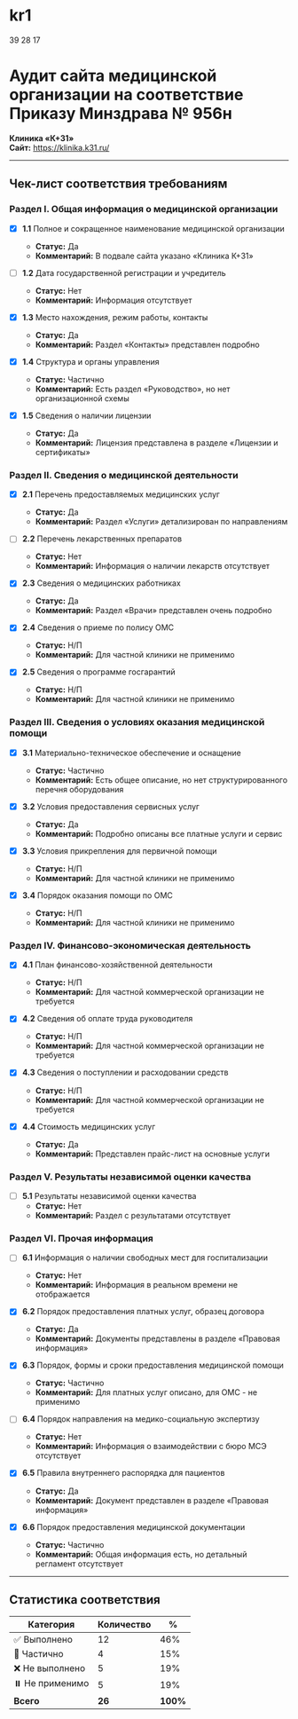 # kr1

39 28 17

# Аудит сайта медицинской организации на соответствие Приказу Минздрава № 956н

**Клиника «К+31»**  
**Сайт:** https://klinika.k31.ru/  


---

## Чек-лист соответствия требованиям

###  Раздел I. Общая информация о медицинской организации

- [x] **1.1** Полное и сокращенное наименование медицинской организации
  - **Статус:** Да
  - **Комментарий:** В подвале сайта указано «Клиника К+31»

- [ ] **1.2** Дата государственной регистрации и учредитель
  - **Статус:** Нет
  - **Комментарий:** Информация отсутствует

- [x] **1.3** Место нахождения, режим работы, контакты
  - **Статус:** Да
  - **Комментарий:** Раздел «Контакты» представлен подробно

- [x] **1.4** Структура и органы управления
  - **Статус:** Частично
  - **Комментарий:** Есть раздел «Руководство», но нет организационной схемы

- [x] **1.5** Сведения о наличии лицензии
  - **Статус:** Да
  - **Комментарий:** Лицензия представлена в разделе «Лицензии и сертификаты»

###  Раздел II. Сведения о медицинской деятельности

- [x] **2.1** Перечень предоставляемых медицинских услуг
  - **Статус:** Да
  - **Комментарий:** Раздел «Услуги» детализирован по направлениям

- [ ] **2.2** Перечень лекарственных препаратов
  - **Статус:** Нет
  - **Комментарий:** Информация о наличии лекарств отсутствует

- [x] **2.3** Сведения о медицинских работниках
  - **Статус:** Да
  - **Комментарий:** Раздел «Врачи» представлен очень подробно

- [x] **2.4** Сведения о приеме по полису ОМС
  - **Статус:** Н/П
  - **Комментарий:** Для частной клиники не применимо

- [x] **2.5** Сведения о программе госгарантий
  - **Статус:** Н/П
  - **Комментарий:** Для частной клиники не применимо

###  Раздел III. Сведения о условиях оказания медицинской помощи

- [x] **3.1** Материально-техническое обеспечение и оснащение
  - **Статус:** Частично
  - **Комментарий:** Есть общее описание, но нет структурированного перечня оборудования

- [x] **3.2** Условия предоставления сервисных услуг
  - **Статус:** Да
  - **Комментарий:** Подробно описаны все платные услуги и сервис

- [x] **3.3** Условия прикрепления для первичной помощи
  - **Статус:** Н/П
  - **Комментарий:** Для частной клиники не применимо

- [x] **3.4** Порядок оказания помощи по ОМС
  - **Статус:** Н/П
  - **Комментарий:** Для частной клиники не применимо

###  Раздел IV. Финансово-экономическая деятельность

- [x] **4.1** План финансово-хозяйственной деятельности
  - **Статус:** Н/П
  - **Комментарий:** Для частной коммерческой организации не требуется

- [x] **4.2** Сведения об оплате труда руководителя
  - **Статус:** Н/П
  - **Комментарий:** Для частной коммерческой организации не требуется

- [x] **4.3** Сведения о поступлении и расходовании средств
  - **Статус:** Н/П
  - **Комментарий:** Для частной коммерческой организации не требуется

- [x] **4.4** Стоимость медицинских услуг
  - **Статус:** Да
  - **Комментарий:** Представлен прайс-лист на основные услуги

###  Раздел V. Результаты независимой оценки качества

- [ ] **5.1** Результаты независимой оценки качества
  - **Статус:** Нет
  - **Комментарий:** Раздел с результатами отсутствует

###  Раздел VI. Прочая информация

- [ ] **6.1** Информация о наличии свободных мест для госпитализации
  - **Статус:** Нет
  - **Комментарий:** Информация в реальном времени не отображается

- [x] **6.2** Порядок предоставления платных услуг, образец договора
  - **Статус:** Да
  - **Комментарий:** Документы представлены в разделе «Правовая информация»

- [x] **6.3** Порядок, формы и сроки предоставления медицинской помощи
  - **Статус:** Частично
  - **Комментарий:** Для платных услуг описано, для ОМС - не применимо

- [ ] **6.4** Порядок направления на медико-социальную экспертизу
  - **Статус:** Нет
  - **Комментарий:** Информация о взаимодействии с бюро МСЭ отсутствует

- [x] **6.5** Правила внутреннего распорядка для пациентов
  - **Статус:** Да
  - **Комментарий:** Документ представлен в разделе «Правовая информация»

- [x] **6.6** Порядок предоставления медицинской документации
  - **Статус:** Частично
  - **Комментарий:** Общая информация есть, но детальный регламент отсутствует

---

## Статистика соответствия

| Категория | Количество | % |
|-----------|------------|----|
| ✅ Выполнено | 12 | 46% |
| 🔶 Частично | 4 | 15% |
| ❌ Не выполнено | 5 | 19% |
| ⏸️ Не применимо | 5 | 19% |
| **Всего** | **26** | **100%** |

